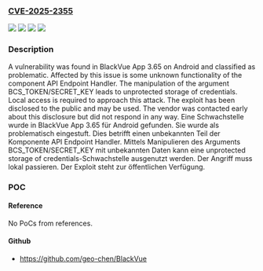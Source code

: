 ### [CVE-2025-2355](https://cve.mitre.org/cgi-bin/cvename.cgi?name=CVE-2025-2355)
![](https://img.shields.io/static/v1?label=Product&message=App&color=blue)
![](https://img.shields.io/static/v1?label=Version&message=3.65%20&color=brightgreen)
![](https://img.shields.io/static/v1?label=Vulnerability&message=Credentials%20Management&color=brightgreen)
![](https://img.shields.io/static/v1?label=Vulnerability&message=Unprotected%20Storage%20of%20Credentials&color=brightgreen)

### Description

A vulnerability was found in BlackVue App 3.65 on Android and classified as problematic. Affected by this issue is some unknown functionality of the component API Endpoint Handler. The manipulation of the argument BCS_TOKEN/SECRET_KEY leads to unprotected storage of credentials. Local access is required to approach this attack. The exploit has been disclosed to the public and may be used. The vendor was contacted early about this disclosure but did not respond in any way.
Eine Schwachstelle wurde in BlackVue App 3.65 für Android gefunden. Sie wurde als problematisch eingestuft. Dies betrifft einen unbekannten Teil der Komponente API Endpoint Handler. Mittels Manipulieren des Arguments BCS_TOKEN/SECRET_KEY mit unbekannten Daten kann eine unprotected storage of credentials-Schwachstelle ausgenutzt werden. Der Angriff muss lokal passieren. Der Exploit steht zur öffentlichen Verfügung.

### POC

#### Reference
No PoCs from references.

#### Github
- https://github.com/geo-chen/BlackVue

